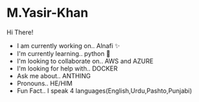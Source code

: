 # M.Yasir-Khan
Hi There!

* I am currently working on.. Alnafi :sparkles:
* I'm currently learning.. python 🐍️
* I'm looking to collaborate on.. AWS and AZURE 
* I'm looking for help with.. DOCKER 
* Ask me about.. ANTHING
* Pronouns.. HE/HIM
* Fun Fact.. I speak 4 languages(English,Urdu,Pashto,Punjabi)
